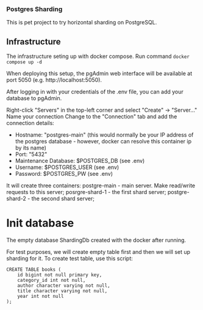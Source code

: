 ### Postgres Sharding
This is pet project to try horizontal sharding on PostgreSQL.

## Infrastructure
The infrastructure seting up with docker compose. Run command
``` docker compose up -d ```

When deploying this setup, the pgAdmin web interface will be available at port 5050 (e.g. http://localhost:5050).

After logging in with your credentials of the .env file, you can add your database to pgAdmin.

Right-click "Servers" in the top-left corner and select "Create" -> "Server..."
Name your connection
Change to the "Connection" tab and add the connection details:
* Hostname: "postgres-main" (this would normally be your IP address of the postgres database - however, docker can resolve this container ip by its name)
* Port: "5432"
* Maintenance Database: $POSTGRES_DB (see .env)
* Username: $POSTGRES_USER (see .env)
* Password: $POSTGRES_PW (see .env)

It will create three containers: 
postgre-main - main server. Make read/write requests to this server;
posrgre-shard-1 - the first shard server;
postgre-shard-2 - the second shard server;

# Init database
The empty database ShardingDb created with the docker after running.

For test purposes, we will create empty table first and then we will set up sharding for it. 
To create test table, use this script:
```
CREATE TABLE books (
	id bigint not null primary key,
	category_id int not null,
	author character varying not null,
	title character varying not null,
	year int not null 
);
```

